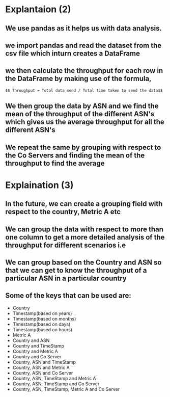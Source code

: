 # Explantaion (2)

## We use pandas as it helps us with data analysis.
## we import pandas and read the dataset from the csv file which inturn creates a DataFrame


## we then calculate the throughput for each row in the DataFrame by making use of the formula, 
    $$ Throughput = Total data send / Total time taken to send the data$$

## We then group the data by ASN and we find the mean of the throughput of the different ASN's which gives us the average throughput for all the different ASN's

## We repeat the same by grouping with respect to the Co Servers and finding the mean of the throughput to find the average



# Explaination (3)

## In the future, we can create a grouping field with respect to the country, Metric A etc
## We can group the data with respect to more than one column to get a more detailed analysis of the throughput for different scenarios i.e
## We can group based on the Country and ASN so that we can get to know the throughput of a particular ASN in a particular country

## Some of the keys that can be used are:
* Country
* Timestamp(based on years)
* Timestamp(based on months)
* Timestamp(based on days)
* Timestamp(based on hours)
* Metric A
* Country and ASN
* Country and TimeStamp
* Country and Metric A
* Country and Co Server
* Country, ASN and TimeStamp
* Country, ASN and Metric A
* Country, ASN and Co Server
* Country, ASN, TimeStamp and Metric A
* Country, ASN, TimeStamp and Co Server
* Country, ASN, TimeStamp, Metric A and Co Server
